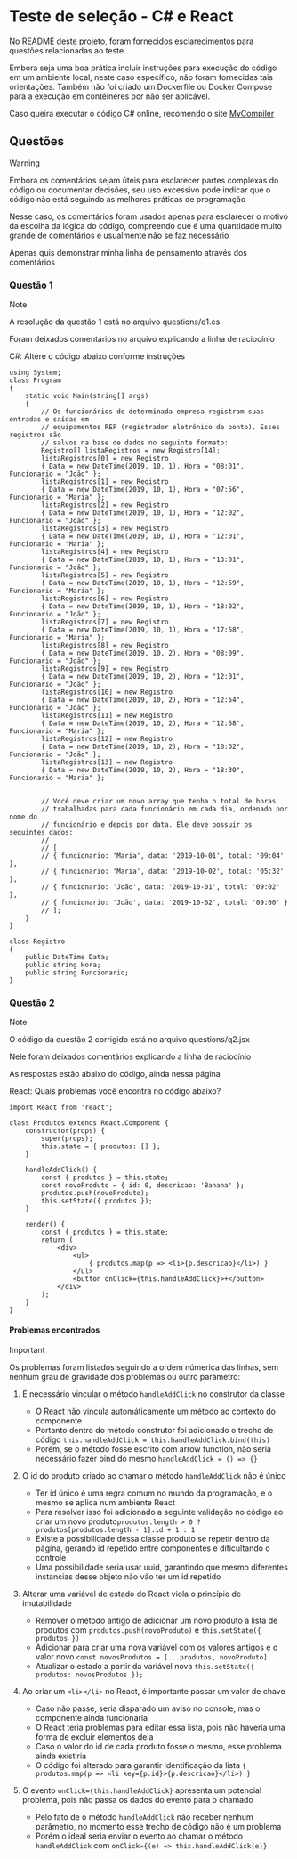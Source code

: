 # Teste de seleção - C# e React

No README deste projeto, foram fornecidos esclarecimentos para questões relacionadas ao teste.

Embora seja uma boa prática incluir instruções para execução do código em um ambiente local, neste caso específico, não foram fornecidas tais orientações. Também não foi criado um Dockerfile ou Docker Compose para a execução em contêineres por não ser aplicável. 

Caso queira executar o código C# online, recomendo o site [MyCompiler](https://www.mycompiler.io/pt/new/csharp)

## Questões 

> [!WARNING]
> Embora os comentários sejam úteis para esclarecer partes complexas do código ou documentar decisões, seu uso excessivo pode indicar que o código não está seguindo as melhores práticas de programação
>
> Nesse caso, os comentários foram usados apenas para esclarecer o motivo da escolha da lógica do código, compreendo que é uma quantidade muito grande de comentários e usualmente não se faz necessário
>
> Apenas quis demonstrar minha linha de pensamento através dos comentários

### Questão 1

> [!NOTE]
> A resolução da questão 1 está no arquivo questions/q1.cs
> 
> Foram deixados comentários no arquivo explicando a linha de raciocínio

C#: Altere o código abaixo conforme instruções

```
using System;
class Program
{
    static void Main(string[] args)
    { 
        // Os funcionários de determinada empresa registram suas entradas e saídas em 
        // equipamentos REP (registrador eletrônico de ponto). Esses registros são 
        // salvos na base de dados no seguinte formato:
        Registro[] listaRegistros = new Registro[14];
        listaRegistros[0] = new Registro
        { Data = new DateTime(2019, 10, 1), Hora = "08:01", Funcionario = "João" };
        listaRegistros[1] = new Registro
        { Data = new DateTime(2019, 10, 1), Hora = "07:56", Funcionario = "Maria" };
        listaRegistros[2] = new Registro
        { Data = new DateTime(2019, 10, 1), Hora = "12:02", Funcionario = "João" };
        listaRegistros[3] = new Registro
        { Data = new DateTime(2019, 10, 1), Hora = "12:01", Funcionario = "Maria" };
        listaRegistros[4] = new Registro
        { Data = new DateTime(2019, 10, 1), Hora = "13:01", Funcionario = "João" };
        listaRegistros[5] = new Registro
        { Data = new DateTime(2019, 10, 1), Hora = "12:59", Funcionario = "Maria" };
        listaRegistros[6] = new Registro
        { Data = new DateTime(2019, 10, 1), Hora = "18:02", Funcionario = "João" };
        listaRegistros[7] = new Registro
        { Data = new DateTime(2019, 10, 1), Hora = "17:58", Funcionario = "Maria" };
        listaRegistros[8] = new Registro
        { Data = new DateTime(2019, 10, 2), Hora = "08:09", Funcionario = "João" };
        listaRegistros[9] = new Registro
        { Data = new DateTime(2019, 10, 2), Hora = "12:01", Funcionario = "João" };
        listaRegistros[10] = new Registro
        { Data = new DateTime(2019, 10, 2), Hora = "12:54", Funcionario = "João" };
        listaRegistros[11] = new Registro
        { Data = new DateTime(2019, 10, 2), Hora = "12:58", Funcionario = "Maria" };
        listaRegistros[12] = new Registro
        { Data = new DateTime(2019, 10, 2), Hora = "18:02", Funcionario = "João" };
        listaRegistros[13] = new Registro
        { Data = new DateTime(2019, 10, 2), Hora = "18:30", Funcionario = "Maria" };


        // Você deve criar um novo array que tenha o total de horas
        // trabalhadas para cada funcionário em cada dia, ordenado por nome do
        // funcionário e depois por data. Ele deve possuir os seguintes dados: 
        // 
        // [ 
        // { funcionario: 'Maria', data: '2019-10-01', total: '09:04' }, 
        // { funcionario: 'Maria', data: '2019-10-02', total: '05:32' }, 
        // { funcionario: 'João', data: '2019-10-01', total: '09:02' }, 
        // { funcionario: 'João', data: '2019-10-02', total: '09:00' } 
        // ]; 
    }
} 

class Registro 
{ 
    public DateTime Data; 
    public string Hora; 
    public string Funcionario; 
}
```

### Questão 2

> [!NOTE]
> O código da questão 2 corrigido está no arquivo questions/q2.jsx
> 
> Nele foram deixados comentários explicando a linha de raciocínio
> 
> As respostas estão abaixo do código, ainda nessa página

React: Quais problemas você encontra no código abaixo?

```
import React from 'react';

class Produtos extends React.Component { 
    constructor(props) {
        super(props);
        this.state = { produtos: [] }; 
    } 
    
    handleAddClick() { 
        const { produtos } = this.state; 
        const novoProduto = { id: 0, descricao: 'Banana' }; 
        produtos.push(novoProduto); 
        this.setState({ produtos }); 
    } 
    
    render() { 
        const { produtos } = this.state; 
        return ( 
            <div>
                <ul> 
                    { produtos.map(p => <li>{p.descricao}</li>) }
                </ul>
                <button onClick={this.handleAddClick}>+</button>
            </div>
        );
    }
}
```

#### Problemas encontrados

> [!IMPORTANT]
> Os problemas foram listados seguindo a ordem númerica das linhas, sem nenhum grau de gravidade dos problemas ou outro parâmetro:

1. É necessário vincular o método `handleAddClick` no construtor da classe
     - O React não vincula automáticamente um método ao contexto do componente
     - Portanto dentro do método construtor foi adicionado o trecho de código `this.handleAddClick = this.handleAddClick.bind(this)`
     - Porém, se o método fosse escrito com arrow function, não seria necessário fazer bind do mesmo `handleAddClick = () => {}`

2. O id do produto criado ao chamar o método `handleAddClick` não é único
     - Ter id único é uma regra comum no mundo da programação, e o mesmo se aplica num ambiente React
     - Para resolver isso foi adicionado a seguinte validação no código ao criar um novo produto`produtos.length > 0 ? produtos[produtos.length - 1].id + 1 : 1`
     - Existe a possibilidade dessa classe produto se repetir dentro da página, gerando id repetido entre componentes e dificultando o controle
     - Uma possibilidade seria usar uuid, garantindo que mesmo diferentes instancias desse objeto não vão ter um id repetido
  
3. Alterar uma variável de estado do React viola o princípio de imutabilidade
     - Remover o método antigo de adicionar um novo produto à lista de produtos com `produtos.push(novoProduto)` e `this.setState({ produtos })`
     - Adicionar para criar uma nova variável com os valores antigos e o valor novo `const novosProdutos = [...produtos, novoProduto]`
     - Atualizar o estado a partir da variável nova `this.setState({ produtos: novosProdutos });`
  
4. Ao criar um `<li></li>` no React, é importante passar um valor de chave
     - Caso não passe, seria disparado um aviso no console, mas o componente ainda funcionaria
     - O React teria problemas para editar essa lista, pois não haveria uma forma de excluir elementos dela
     - Caso o valor do id de cada produto fosse o mesmo, esse problema ainda existiria
     - O código foi alterado para garantir identificação da lista `{ produtos.map(p => <li key={p.id}>{p.descricao}</li>) }`
  
5. O evento `onClick={this.handleAddClick}` apresenta um potencial problema, pois não passa os dados do evento para o chamado
     - Pelo fato de o método `handleAddClick` não receber nenhum parâmetro, no momento esse trecho de código não é um problema
     - Porém o ideal seria enviar o evento ao chamar o método `handleAddClick` com `onClick={(e) => this.handleAddClick(e)}`
